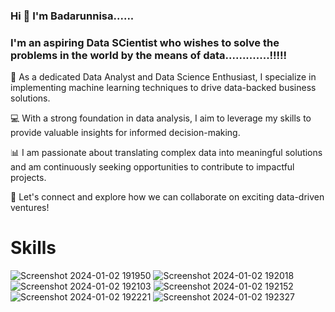 ### Hi 👋 I'm Badarunnisa......

### I'm an aspiring Data SCientist who wishes to solve the problems in the world by the means of data.............!!!!!

🚀 As a dedicated Data Analyst and Data Science Enthusiast, I specialize in implementing machine learning techniques to drive data-backed business solutions.

💻 With a strong foundation in data analysis, I aim to leverage my skills to provide valuable insights for informed decision-making.

📊 I am passionate about translating complex data into meaningful solutions and am continuously seeking opportunities to contribute to impactful projects.

🔗 Let's connect and explore how we can collaborate on exciting data-driven ventures!

# Skills

![Screenshot 2024-01-02 191950](https://github.com/badarunnisats/badarunnisats/assets/109198401/733e18c0-541c-4fe6-b0ed-82db47929112)
![Screenshot 2024-01-02 192018](https://github.com/badarunnisats/badarunnisats/assets/109198401/0501830a-8c0f-46c1-8d43-3c8e074e742f)
![Screenshot 2024-01-02 192103](https://github.com/badarunnisats/badarunnisats/assets/109198401/09e5bc84-c772-4a1d-9e87-c8eef61946d9)
![Screenshot 2024-01-02 192152](https://github.com/badarunnisats/badarunnisats/assets/109198401/d74b3b54-1e73-48a6-ae5d-4b7af0cf5988)
![Screenshot 2024-01-02 192221](https://github.com/badarunnisats/badarunnisats/assets/109198401/d2359518-e4b0-4f41-bb85-7cc3a0854594)
![Screenshot 2024-01-02 192327](https://github.com/badarunnisats/badarunnisats/assets/109198401/b539df8a-826d-409f-b598-246078a227e5)

